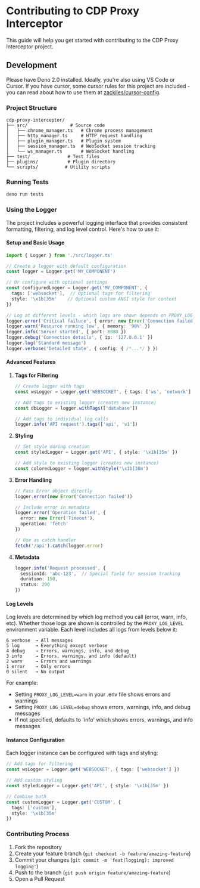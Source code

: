 # Contributing to CDP Proxy Interceptor

This guide will help you get started with contributing to the CDP Proxy Interceptor project.

## Development
Please have Deno 2.0 installed. Ideally, you're also using VS Code or Cursor. If you have cursor, some cursor rules for this project are included - you can read about how to use them at [zackiles/cursor-config](https://github.com/zackiles/cursor-config).

### Project Structure

```
cdp-proxy-interceptor/
├── src/                # Source code
│   ├── chrome_manager.ts   # Chrome process management
│   ├── http_manager.ts     # HTTP request handling
│   ├── plugin_manager.ts   # Plugin system
│   ├── session_manager.ts  # WebSocket session tracking
│   └── ws_manager.ts       # WebSocket handling
├── test/              # Test files
├── plugins/           # Plugin directory
└── scripts/          # Utility scripts
```

### Running Tests

```bash
deno run tests
```

### Using the Logger

The project includes a powerful logging interface that provides consistent formatting, filtering, and log level control. Here's how to use it:

#### Setup and Basic Usage

```typescript
import { Logger } from './src/logger.ts'

// Create a logger with default configuration
const logger = Logger.get('MY_COMPONENT')

// Or configure with optional settings
const configuredLogger = Logger.get('MY_COMPONENT', {
  tags: ['websocket'],  // Optional tags for filtering
  style: '\x1b[35m'    // Optional custom ANSI style for context
})

// Log at different levels - which logs are shown depends on PROXY_LOG_LEVEL
logger.error('Critical failure', { error: new Error('Connection failed') })
logger.warn('Resource running low', { memory: '90%' })
logger.info('Server started', { port: 8080 })
logger.debug('Connection details', { ip: '127.0.0.1' })
logger.log('Standard message')
logger.verbose('Detailed state', { config: { /*...*/ } })
```

#### Advanced Features

1. **Tags for Filtering**
   ```typescript
   // Create logger with tags
   const wsLogger = Logger.get('WEBSOCKET', { tags: ['ws', 'network'] })
   
   // Add tags to existing logger (creates new instance)
   const dbLogger = logger.withTags(['database'])
   
   // Add tags to individual log calls
   logger.info('API request').tags(['api', 'v1'])
   ```

2. **Styling**
   ```typescript
   // Set style during creation
   const styledLogger = Logger.get('API', { style: '\x1b[35m' })
   
   // Add style to existing logger (creates new instance)
   const coloredLogger = logger.withStyle('\x1b[36m')
   ```

3. **Error Handling**
   ```typescript
   // Pass Error object directly
   logger.error(new Error('Connection failed'))
   
   // Include error in metadata
   logger.error('Operation failed', { 
     error: new Error('Timeout'),
     operation: 'fetch'
   })
   
   // Use as catch handler
   fetch('/api').catch(logger.error)
   ```

4. **Metadata**
   ```typescript
   logger.info('Request processed', {
     sessionId: 'abc-123',  // Special field for session tracking
     duration: 150,
     status: 200
   })
   ```

#### Log Levels

Log levels are determined by which log method you call (error, warn, info, etc). Whether those logs are shown is controlled by the `PROXY_LOG_LEVEL` environment variable. Each level includes all logs from levels below it:

```
6 verbose  → All messages
5 log      → Everything except verbose
4 debug    → Errors, warnings, info, and debug
3 info     → Errors, warnings, and info (default)
2 warn     → Errors and warnings
1 error    → Only errors
0 silent   → No output
```

For example:
- Setting `PROXY_LOG_LEVEL=warn` in your .env file shows errors and warnings
- Setting `PROXY_LOG_LEVEL=debug` shows errors, warnings, info, and debug messages
- If not specified, defaults to 'info' which shows errors, warnings, and info messages

#### Instance Configuration

Each logger instance can be configured with tags and styling:

```typescript
// Add tags for filtering
const wsLogger = Logger.get('WEBSOCKET', { tags: ['websocket'] })

// Add custom styling
const styledLogger = Logger.get('API', { style: '\x1b[35m' })

// Combine both
const customLogger = Logger.get('CUSTOM', {
  tags: ['custom'],
  style: '\x1b[35m'
})
```

### Contributing Process

1. Fork the repository
2. Create your feature branch (`git checkout -b feature/amazing-feature`)
3. Commit your changes (`git commit -m 'feat(logging): improved logging'`)
4. Push to the branch (`git push origin feature/amazing-feature`)
5. Open a Pull Request
